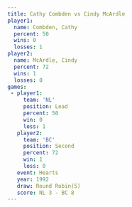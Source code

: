 ```yaml
---
title: Cathy Combden vs Cindy McArdle
player1:              
  name: Combden, Cathy
  percent: 50         
  wins: 0             
  losses: 1           
player2:              
  name: McArdle, Cindy
  percent: 72         
  wins: 1             
  losses: 0           
games:
 - player1:        
     team: 'NL'    
     position: Lead
     percent: 50   
     win: 0        
     loss: 1       
   player2:          
     team: 'BC'      
     position: Second
     percent: 72     
     win: 1          
     loss: 0         
   event: Hearts       
   year: 1992          
   draw: Round Robin(5)
   score: NL 3 - BC 8  
---
```

